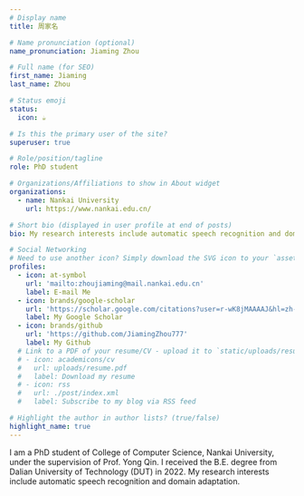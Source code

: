 ```yaml
---
# Display name
title: 周家名

# Name pronunciation (optional)
name_pronunciation: Jiaming Zhou

# Full name (for SEO)
first_name: Jiaming   
last_name: Zhou

# Status emoji
status:
  icon: ☕️

# Is this the primary user of the site?
superuser: true

# Role/position/tagline
role: PhD student

# Organizations/Affiliations to show in About widget
organizations:
  - name: Nankai University
    url: https://www.nankai.edu.cn/

# Short bio (displayed in user profile at end of posts)
bio: My research interests include automatic speech recognition and domain adaptation.

# Social Networking
# Need to use another icon? Simply download the SVG icon to your `assets/media/icons/` folder.
profiles:
  - icon: at-symbol
    url: 'mailto:zhoujiaming@mail.nankai.edu.cn'
    label: E-mail Me  
  - icon: brands/google-scholar
    url: 'https://scholar.google.com/citations?user=r-wK8jMAAAAJ&hl=zh-CN'
    label: My Google Scholar
  - icon: brands/github
    url: 'https://github.com/JiamingZhou777'
    label: My Github
  # Link to a PDF of your resume/CV - upload it to `static/uploads/resume.pdf`
  # - icon: academicons/cv
  #   url: uploads/resume.pdf
  #   label: Download my resume
  # - icon: rss
  #   url: ./post/index.xml
  #   label: Subscribe to my blog via RSS feed

# Highlight the author in author lists? (true/false)
highlight_name: true
---
```


I am a PhD student of College of Computer Science, Nankai University, under the supervision of Prof. Yong Qin. 
I received the B.E. degree from Dalian University of Technology (DUT) in 2022. 
My research interests include automatic speech recognition and domain adaptation.